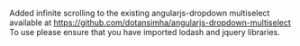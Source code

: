 Added infinite scrolling to the existing angularjs-dropdown multiselect 
available at https://github.com/dotansimha/angularjs-dropdown-multiselect
To use please ensure that you have imported lodash and jquery libraries.